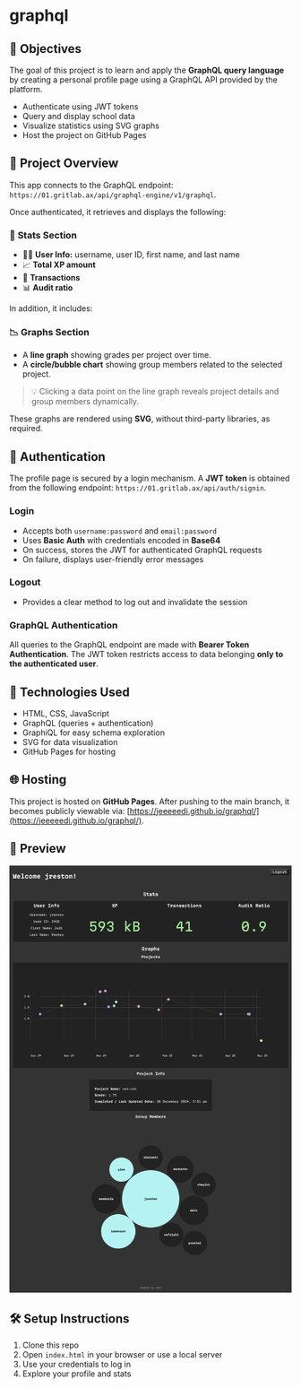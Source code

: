 # graphql

## 📌 Objectives

The goal of this project is to learn and apply the **GraphQL query language** by creating a personal profile page using a GraphQL API provided by the platform.

- Authenticate using JWT tokens
- Query and display school data
- Visualize statistics using SVG graphs
- Host the project on GitHub Pages

## 🚀 Project Overview

This app connects to the GraphQL endpoint: `https://01.gritlab.ax/api/graphql-engine/v1/graphql`.

Once authenticated, it retrieves and displays the following:

### 🪪 **Stats Section**

- 🧑‍🎓 **User Info:** username, user ID, first name, and last name
- 📈 **Total XP amount**
- 🚀 **Transactions**
- 📊 **Audit ratio**

In addition, it includes:

### 📉 **Graphs Section**

- A **line graph** showing grades per project over time.
- A **circle/bubble chart** showing group members related to the selected project.

> 💡 Clicking a data point on the line graph reveals project details and group members dynamically.

These graphs are rendered using **SVG**, without third-party libraries, as required.

## 🔐 Authentication

The profile page is secured by a login mechanism. A **JWT token** is obtained from the following endpoint: `https://01.gritlab.ax/api/auth/signin`.

### Login

- Accepts both `username:password` and `email:password`
- Uses **Basic Auth** with credentials encoded in **Base64**
- On success, stores the JWT for authenticated GraphQL requests
- On failure, displays user-friendly error messages

### Logout

- Provides a clear method to log out and invalidate the session

### GraphQL Authentication

All queries to the GraphQL endpoint are made with **Bearer Token Authentication**. The JWT token restricts access to data belonging **only to the authenticated user**.

## 🧱 Technologies Used

- HTML, CSS, JavaScript
- GraphQL (queries + authentication)
- GraphiQL for easy schema exploration
- SVG for data visualization
- GitHub Pages for hosting

## 🌐 Hosting

This project is hosted on **GitHub Pages**. After pushing to the main branch, it becomes publicly viewable via: [https://jeeeeedi.github.io/graphql/](https://jeeeeedi.github.io/graphql/).

## 📸 Preview

![Preview](./preview.png)

## 🛠 Setup Instructions

1. Clone this repo
2. Open `index.html` in your browser or use a local server
3. Use your credentials to log in
4. Explore your profile and stats
